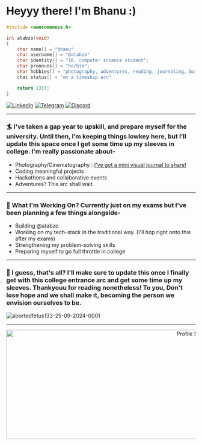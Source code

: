 # Heyyy there! I'm Bhanu :)

```c
#include <awesomeness.h>

int atabzo(void)
{
    char name[] = "bhanu"
    char username[] = "@atabzo"
    char identity[] = "18, computer science student";
    char pronouns[] = "he/him";
    char hobbies[] = "photography, adventures, reading, journaling, building stuff"
    chat status[] = "on a timeskip arc"

    return 1337;
}
```

[![LinkedIn](https://img.shields.io/badge/LinkedIn-0077B5?style=for-the-badge&logo=linkedin&logoColor=white)](https://linkedin.com/in/atabzo) 
[![Telegram](https://img.shields.io/badge/Telegram-2CA5E0?style=for-the-badge&logo=telegram&logoColor=white)](https://t.me/bhanupratapyadav)
[![Discord](https://img.shields.io/badge/Discord-7289DA?style=for-the-badge&logo=discord&logoColor=white)](https://discord.com/users/818855965842472992)

---

### 🏄 **I've taken a gap year to upskill, and prepare myself for the university. Until then, I’m keeping things lowkey here, but I’ll update this space once I get some time up my sleeves in college. I'm really passionate about-**  
- Photography/Cinematography : [I've got a mini visual journal to share!](https://bento.me/atabzopixels)
- Coding meaningful projects
- Hackathons and collaborative events
- Adventures? This arc shall wait.

---

### 🎨 **What I'm Working On? Currently just on my exams but I've been planning a few things alongside-**  

- Building @atabzo
- Working on my tech-stack in the traditional way. (I'll hop right onto this after my exams)  
- Strengthening my problem-solving skills  
- Preparing myself to go full throttle in college

---

### 🦅 I guess, that's all? I'll make sure to update this once I finally get with this college entrance arc and get some time up my sleeves. Thankyouu for reading nonetheless! To you, Don't lose hope and we shall make it, becoming the person we envision ourselves to be. 

![abortedfetus133-25-09-2024-0001](https://github.com/user-attachments/assets/44dfeee7-b5de-412c-8b03-a3d5e7c3f54c)

---
<p align="center">
  <img src="https://github-profile-summary-cards.vercel.app/api/cards/profile-details?username=atabzo&theme=tokyonight" width="1000" height="290" alt="Profile Summary"/>
</p>
